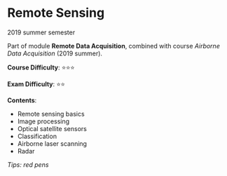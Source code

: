 # Remote Sensing

2019 summer semester

Part of module **Remote Data Acquisition**, combined with course *Airborne Data Acquisition* (2019 summer).

**Course Difficulty**: ⭐️⭐️⭐️

**Exam Difficulty**: ⭐️⭐️

**Contents**:

* Remote sensing basics
* Image processing
* Optical satellite sensors
* Classification
* Airborne laser scanning
* Radar

*Tips: red pens*
